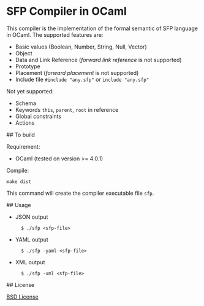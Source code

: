 # SFP Compiler in OCaml

This compiler is the implementation of the formal semantic of SFP language in OCaml. The supported features are:

- Basic values (Boolean, Number, String, Null, Vector)
- Object
- Data and Link Reference (_forward link reference_ is not supported)
- Prototype
- Placement (_forward placement_ is not supported)
- Include file `#include "any.sfp"` or `include "any.sfp"`

Not yet supported:

- Schema
- Keywords `this`, `parent`, `root` in reference
- Global constraints
- Actions


## To build

Requirement:

- OCaml (tested on version >= 4.0.1)

Compile:

	make dist

This command will create the compiler executable file `sfp`.


## Usage

- JSON output

		$ ./sfp <sfp-file>

- YAML output
 
		$ ./sfp -yaml <sfp-file>

- XML output

		$ ./sfp -xml <sfp-file>


## License

[BSD License](https://raw.githubusercontent.com/herry13/sfp-lang/master/LICENSE)

